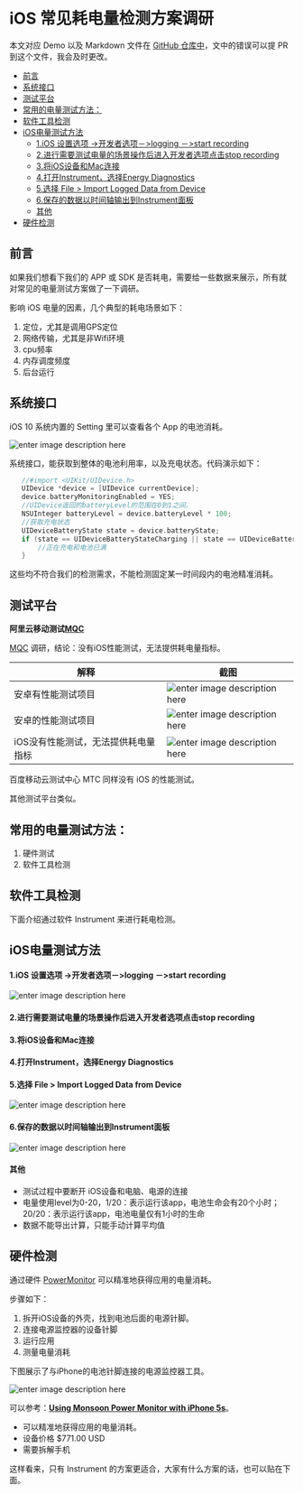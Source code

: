 # iOS 常见耗电量检测方案调研


本文对应 Demo 以及 Markdown 文件在 [ GitHub 仓库中]( https://github.com/ChenYilong/iOSBlog/blob/master/Tips/iOS常见耗电量检测方案调研/iOS常见耗电量检测方案调研.md )，文中的错误可以提 PR 到这个文件，我会及时更改。

<!-- START doctoc generated TOC please keep comment here to allow auto update -->
<!-- DON'T EDIT THIS SECTION, INSTEAD RE-RUN doctoc TO UPDATE -->

- [前言](#%E5%89%8D%E8%A8%80)
- [系统接口](#%E7%B3%BB%E7%BB%9F%E6%8E%A5%E5%8F%A3)
- [测试平台](#%E6%B5%8B%E8%AF%95%E5%B9%B3%E5%8F%B0)
- [常用的电量测试方法：](#%E5%B8%B8%E7%94%A8%E7%9A%84%E7%94%B5%E9%87%8F%E6%B5%8B%E8%AF%95%E6%96%B9%E6%B3%95)
- [软件工具检测](#%E8%BD%AF%E4%BB%B6%E5%B7%A5%E5%85%B7%E6%A3%80%E6%B5%8B)
- [iOS电量测试方法](#ios%E7%94%B5%E9%87%8F%E6%B5%8B%E8%AF%95%E6%96%B9%E6%B3%95)
    - [1.iOS 设置选项 ->开发者选项－>logging －>start recording](#1ios-%E8%AE%BE%E7%BD%AE%E9%80%89%E9%A1%B9--%E5%BC%80%E5%8F%91%E8%80%85%E9%80%89%E9%A1%B9logging-start-recording)
    - [2.进行需要测试电量的场景操作后进入开发者选项点击stop recording](#2%E8%BF%9B%E8%A1%8C%E9%9C%80%E8%A6%81%E6%B5%8B%E8%AF%95%E7%94%B5%E9%87%8F%E7%9A%84%E5%9C%BA%E6%99%AF%E6%93%8D%E4%BD%9C%E5%90%8E%E8%BF%9B%E5%85%A5%E5%BC%80%E5%8F%91%E8%80%85%E9%80%89%E9%A1%B9%E7%82%B9%E5%87%BBstop-recording)
    - [3.将iOS设备和Mac连接](#3%E5%B0%86ios%E8%AE%BE%E5%A4%87%E5%92%8Cmac%E8%BF%9E%E6%8E%A5)
    - [4.打开Instrument，选择Energy Diagnostics](#4%E6%89%93%E5%BC%80instrument%E9%80%89%E6%8B%A9energy-diagnostics)
    - [5.选择 File > Import Logged Data from Device](#5%E9%80%89%E6%8B%A9-file--import-logged-data-from-device)
    - [6.保存的数据以时间轴输出到Instrument面板](#6%E4%BF%9D%E5%AD%98%E7%9A%84%E6%95%B0%E6%8D%AE%E4%BB%A5%E6%97%B6%E9%97%B4%E8%BD%B4%E8%BE%93%E5%87%BA%E5%88%B0instrument%E9%9D%A2%E6%9D%BF)
    - [其他](#%E5%85%B6%E4%BB%96)
- [硬件检测](#%E7%A1%AC%E4%BB%B6%E6%A3%80%E6%B5%8B)

<!-- END doctoc generated TOC please keep comment here to allow auto update -->


## 前言

如果我们想看下我们的 APP 或 SDK 是否耗电，需要给一些数据来展示，所有就对常见的电量测试方案做了一下调研。

影响 iOS 电量的因素，几个典型的耗电场景如下：

 1. 定位，尤其是调用GPS定位
 2. 网络传输，尤其是非Wifi环境
 3. cpu频率
 4. 内存调度频度
 5. 后台运行


## 系统接口

iOS 10 系统内置的 Setting 里可以查看各个 App 的电池消耗。

![enter image description here](https://www.imore.com/sites/imore.com/files/styles/larger/public/field/image/2015/10/ios-9-battery-usage-screens-01.jpg?itok=fGMOE3CR)

系统接口，能获取到整体的电池利用率，以及充电状态。代码演示如下：

 ```Objective-C
    //#import <UIKit/UIDevice.h>
    UIDevice *device = [UIDevice currentDevice];
    device.batteryMonitoringEnabled = YES;
    //UIDevice返回的batteryLevel的范围在0到1之间。
    NSUInteger batteryLevel = device.batteryLevel * 100;
    //获取充电状态
    UIDeviceBatteryState state = device.batteryState;
    if (state == UIDeviceBatteryStateCharging || state == UIDeviceBatteryStateFull) {
        //正在充电和电池已满
    }
 ```

这些均不符合我们的检测需求，不能检测固定某一时间段内的电池精准消耗。


## 测试平台

 **阿里云移动测试[MQC](http://mqc.yunos.com)**

[MQC](http://mqc.yunos.com) 调研，结论：没有iOS性能测试，无法提供耗电量指标。

解释 | 截图
-------------|-------------
安卓有性能测试项目| ![enter image description here](https://ws2.sinaimg.cn/large/006tNbRwly1fglofo7j2qj30p20ik0td.jpg) |
安卓的性能测试项目 |![enter image description here](https://ws1.sinaimg.cn/large/006tNbRwly1fglofo2v83j311g0cm74m.jpg) |
iOS没有性能测试，无法提供耗电量指标| ![enter image description here](https://ws1.sinaimg.cn/large/006tNbRwly1fglofnxmhvj31ba0ciq36.jpg)
  

百度移动云测试中心 MTC 同样没有 iOS 的性能测试。

其他测试平台类似。

## 常用的电量测试方法：

  1. 硬件测试
  2. 软件工具检测
  
  

## 软件工具检测

下面介绍通过软件 Instrument 来进行耗电检测。



## iOS电量测试方法

####  1.iOS 设置选项 ->开发者选项－>logging －>start recording

![enter image description here](https://ws4.sinaimg.cn/large/006tNbRwly1fgbkl24g4qj30eu08gjrk.jpg)

#### 2.进行需要测试电量的场景操作后进入开发者选项点击stop recording
#### 3.将iOS设备和Mac连接
#### 4.打开Instrument，选择Energy Diagnostics
#### 5.选择 File > Import Logged Data from Device

![enter image description here](https://ws1.sinaimg.cn/large/006tNbRwly1fgbkl20pt2j30ek08i3yv.jpg)


#### 6.保存的数据以时间轴输出到Instrument面板
![enter image description here](https://ws4.sinaimg.cn/large/006tNbRwly1fgbkl1w4rxj30fr0aajsv.jpg)

#### 其他

 - 测试过程中要断开 iOS设备和电脑、电源的连接
 - 电量使用level为0-20，1/20：表示运行该app，电池生命会有20个小时；20/20：表示运行该app，电池电量仅有1小时的生命
 - 数据不能导出计算，只能手动计算平均值
 

## 硬件检测

 通过硬件 [PowerMonitor]( https://www.msoon.com/LabEquipment/PowerMonitor/ ) 可以精准地获得应用的电量消耗。
 
 步骤如下：
 
  1. 拆开iOS设备的外壳，找到电池后面的电源针脚。
  2. 连接电源监控器的设备针脚
  3. 运行应用
  4. 测量电量消耗
  
 下图展示了与iPhone的电池针脚连接的电源监控器工具。

 ![enter image description here](https://bottleofcode.com/wp-content/uploads/2015/06/9.png)
 
 可以参考：[**Using Monsoon Power Monitor with iPhone 5s**]( https://www.bottleofcode.com/2015/07/12/using-monsoon-power-monitor-with-iphone-5s/)。

 - 可以精准地获得应用的电量消耗。
 - 设备价格 $771.00 USD
 - 需要拆解手机


这样看来，只有 Instrument 的方案更适合，大家有什么方案的话，也可以贴在下面。

